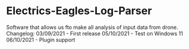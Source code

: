 # Electrics-Eagles-Log-Parser

Software that allows us fto make all analysis of input data from drone. 
Changelog:
03/09/2021 - First release
05/10/2021 - Test on Windows 11
06/10/2021 - Plugin support 
